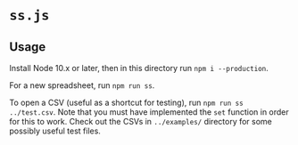 # `ss.js`

## Usage

Install Node 10.x or later, then in this directory run `npm i --production`.

For a new spreadsheet, run `npm run ss`.

To open a CSV (useful as a shortcut for testing), run `npm run ss ../test.csv`.
Note that you must have implemented the `set` function in order for this to
work. Check out the CSVs in `../examples/` directory for some possibly useful
test files.
